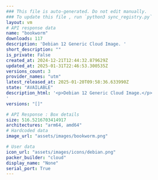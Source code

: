 ```yaml
---
### This file is auto-generated. Do not edit manually.
### To update this file , run `python3 sync_registry.py`
layout: vm
# API response data
name: "bookworm"
downloads: 117
description: 'Debian 12 Generic Cloud Image. '
short_description: ""
is_private: False
created_at: 2024-12-21T12:44:32.879629Z
updated_at: 2025-01-31T22:46:53.300535Z
versions_count: 3
provider_names: "utm"
latest_released_at: 2025-01-20T09:58:36.633990Z
state: "AVAILABLE"
description_html: '<p>Debian 12 Generic Cloud Image.</p>
'
versions: "[]"

# API Response : Box details
size: 516.5216703414917
architectures: "arm64, amd64"
# Hardcoded data
image_url: "assets/images/bookworm.png"

# User data
icon_url: "assets/images/icons/debian.png"
packer_builder: "cloud"
display_name: "None"
serial_port: True
---
```

